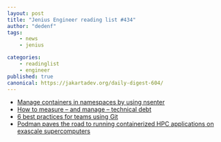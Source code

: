 ```yaml
---
layout: post
title: "Jenius Engineer reading list #434"
author: "dedenf"
tags:
    - news
    - jenius

categories:
    - readinglist
    - engineer
published: true
canonical: https://jakartadev.org/daily-digest-604/
---
```



- [Manage containers in namespaces by using nsenter](https://www.redhat.com/sysadmin/container-namespaces-nsenter)
- [How to measure – and manage – technical debt](https://enterprisersproject.com/article/2020/7/technical-debt-how-measure)
- [6 best practices for teams using Git](https://opensource.com/article/20/7/git-best-practices)
- [Podman paves the road to running containerized HPC applications on exascale supercomputers](https://www.redhat.com/en/blog/podman-paves-road-running-containerized-hpc-applications-exascale-supercomputers)
